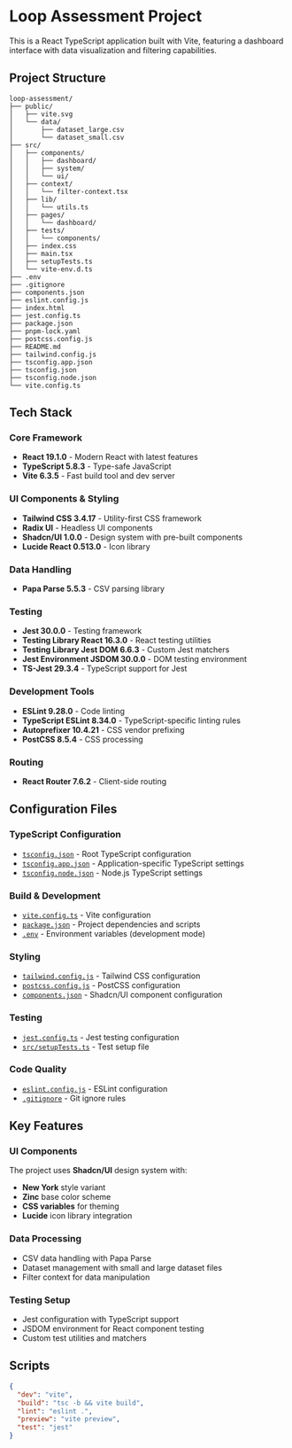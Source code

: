 # Loop Assessment Project

This is a React TypeScript application built with Vite, featuring a dashboard interface with data visualization and filtering capabilities.

## Project Structure

```text
loop-assessment/
├── public/
│   ├── vite.svg
│   └── data/
│       ├── dataset_large.csv
│       └── dataset_small.csv
├── src/
│   ├── components/
│   │   ├── dashboard/
│   │   ├── system/
│   │   └── ui/
│   ├── context/
│   │   └── filter-context.tsx
│   ├── lib/
│   │   └── utils.ts
│   ├── pages/
│   │   └── dashboard/
│   ├── tests/
│   │   └── components/
│   ├── index.css
│   ├── main.tsx
│   ├── setupTests.ts
│   └── vite-env.d.ts
├── .env
├── .gitignore
├── components.json
├── eslint.config.js
├── index.html
├── jest.config.ts
├── package.json
├── pnpm-lock.yaml
├── postcss.config.js
├── README.md
├── tailwind.config.js
├── tsconfig.app.json
├── tsconfig.json
├── tsconfig.node.json
└── vite.config.ts
```

## Tech Stack

### Core Framework

- **React 19.1.0** - Modern React with latest features
- **TypeScript 5.8.3** - Type-safe JavaScript
- **Vite 6.3.5** - Fast build tool and dev server

### UI Components & Styling

- **Tailwind CSS 3.4.17** - Utility-first CSS framework
- **Radix UI** - Headless UI components
- **Shadcn/UI 1.0.0** - Design system with pre-built components
- **Lucide React 0.513.0** - Icon library

### Data Handling

- **Papa Parse 5.5.3** - CSV parsing library

### Testing

- **Jest 30.0.0** - Testing framework
- **Testing Library React 16.3.0** - React testing utilities
- **Testing Library Jest DOM 6.6.3** - Custom Jest matchers
- **Jest Environment JSDOM 30.0.0** - DOM testing environment
- **TS-Jest 29.3.4** - TypeScript support for Jest

### Development Tools

- **ESLint 9.28.0** - Code linting
- **TypeScript ESLint 8.34.0** - TypeScript-specific linting rules
- **Autoprefixer 10.4.21** - CSS vendor prefixing
- **PostCSS 8.5.4** - CSS processing

### Routing

- **React Router 7.6.2** - Client-side routing

## Configuration Files

### TypeScript Configuration

- [`tsconfig.json`](tsconfig.json) - Root TypeScript configuration
- [`tsconfig.app.json`](tsconfig.app.json) - Application-specific TypeScript settings
- [`tsconfig.node.json`](tsconfig.node.json) - Node.js TypeScript settings

### Build & Development

- [`vite.config.ts`](vite.config.ts) - Vite configuration
- [`package.json`](package.json) - Project dependencies and scripts
- [`.env`](.env) - Environment variables (development mode)

### Styling

- [`tailwind.config.js`](tailwind.config.js) - Tailwind CSS configuration
- [`postcss.config.js`](postcss.config.js) - PostCSS configuration
- [`components.json`](components.json) - Shadcn/UI component configuration

### Testing

- [`jest.config.ts`](jest.config.ts) - Jest testing configuration
- [`src/setupTests.ts`](src/setupTests.ts) - Test setup file

### Code Quality

- [`eslint.config.js`](eslint.config.js) - ESLint configuration
- [`.gitignore`](.gitignore) - Git ignore rules

## Key Features

### UI Components

The project uses **Shadcn/UI** design system with:

- **New York** style variant
- **Zinc** base color scheme
- **CSS variables** for theming
- **Lucide** icon library integration

### Data Processing

- CSV data handling with Papa Parse
- Dataset management with small and large dataset files
- Filter context for data manipulation

### Testing Setup

- Jest configuration with TypeScript support
- JSDOM environment for React component testing
- Custom test utilities and matchers

## Scripts

```json
{
  "dev": "vite",
  "build": "tsc -b && vite build",
  "lint": "eslint .",
  "preview": "vite preview",
  "test": "jest"
}
```
